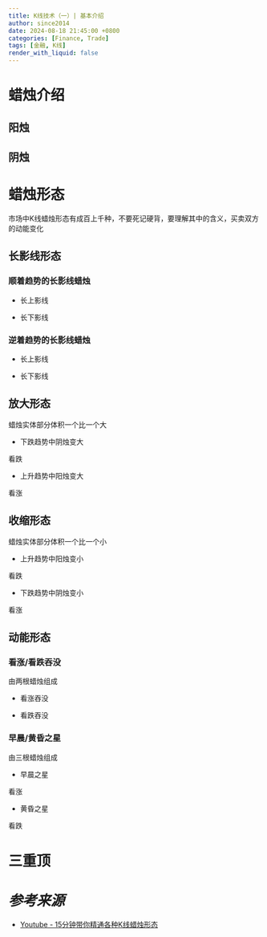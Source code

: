 ```yaml
---
title: K线技术（一）| 基本介绍
author: since2014
date: 2024-08-18 21:45:00 +0800
categories: [Finance, Trade]
tags: [金融, K线]
render_with_liquid: false
---
```


# 蜡烛介绍

## 阳烛

## 阴烛

# 蜡烛形态

市场中K线蜡烛形态有成百上千种，不要死记硬背，要理解其中的含义，买卖双方的动能变化

## 长影线形态

### 顺着趋势的长影线蜡烛

+ 长上影线

+ 长下影线


### 逆着趋势的长影线蜡烛

+ 长上影线

+ 长下影线

## 放大形态

蜡烛实体部分体积一个比一个大

+ 下跌趋势中阴烛变大

看跌

+ 上升趋势中阳烛变大

看涨

## 收缩形态

蜡烛实体部分体积一个比一个小

+ 上升趋势中阳烛变小

看跌

+ 下跌趋势中阴烛变小

看涨

## 动能形态

### 看涨/看跌吞没

由两根蜡烛组成

+ 看涨吞没

+ 看跌吞没


### 早晨/黄昏之星

由三根蜡烛组成

+ 早晨之星

看涨

+ 黄昏之星

看跌

# 三重顶




# *参考来源*

+ [Youtube - 15分钟带你精通各种K线蜡烛形态](https://youtu.be/hmcFy2b6rnA?si=acibeKNZkG40oFnx)

